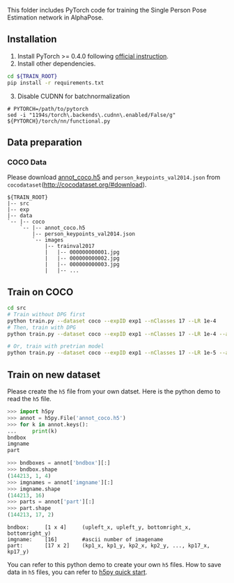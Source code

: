 This folder includes PyTorch code for training the Single Person Pose Estimation network in AlphaPose.

## Installation
1. Install PyTorch >= 0.4.0 following [official instruction](https://pytorch.org/get-started/locally/).
2. Install other dependencies.
``` bash
cd ${TRAIN_ROOT}
pip install -r requirements.txt
```
3. Disable CUDNN for batchnormalization
```
# PYTORCH=/path/to/pytorch
sed -i "1194s/torch\.backends\.cudnn\.enabled/False/g" ${PYTORCH}/torch/nn/functional.py
```

## Data preparation

### COCO Data
Please download [annot_coco.h5](https://drive.google.com/open?id=1OviCQgzKO2t0gh4Me0MXfi6xgXyTWC5T) and `person_keypoints_val2014.json` from `cocodataset`(http://cocodataset.org/#download).
```
${TRAIN_ROOT}
|-- src
|-- exp
|-- data
`-- |-- coco
    `-- |-- annot_coco.h5
        |-- person_keypoints_val2014.json
        `-- images
            |-- trainval2017
            |   |-- 000000000001.jpg
            |   |-- 000000000002.jpg
            |   |-- 000000000003.jpg
            |   |-- ... 
```

## Train on COCO
``` bash
cd src
# Train without DPG first
python train.py --dataset coco --expID exp1 --nClasses 17 --LR 1e-4
# Then, train with DPG
python train.py --dataset coco --expID exp1 --nClasses 17 --LR 1e-4 --addDPG

# Or, train with pretrian model
python train.py --dataset coco --expID exp1 --nClasses 17 --LR 1e-5 --addDPG --loadModel #{MODEL_DIR}
```

## Train on new dataset
Please create the `h5` file from your own datset. Here is the python demo to read the `h5` file.
``` python
>>> import h5py
>>> annot = h5py.File('annot_coco.h5')
>>> for k in annot.keys():
...     print(k)
bndbox
imgname
part

>>> bndboxes = annot['bndbox'][:]
>>> bndbox.shape
(144213, 1, 4)
>>> imgnames = annot['imgname'][:]
>>> imgname.shape
(144213, 16)
>>> parts = annot['part'][:]
>>> part.shape
(144213, 17, 2)
```
```
bndbox:     [1 x 4]     (upleft_x, upleft_y, bottomright_x, bottomright_y)
imgname:    [16]        #ascii number of imagename
part:       [17 x 2]    (kp1_x, kp1_y, kp2_x, kp2_y, ..., kp17_x, kp17_y)
```

You can refer to this python demo to create your own `h5` files. How to save data in `h5` files, you can refer to [h5py quick start](http://docs.h5py.org/en/stable/quick.html#quick).

